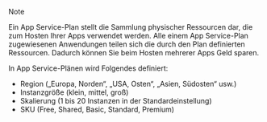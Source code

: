 > [!NOTE]
> Ein App Service-Plan stellt die Sammlung physischer Ressourcen dar, die zum Hosten Ihrer Apps verwendet werden. Alle einem App Service-Plan zugewiesenen Anwendungen teilen sich die durch den Plan definierten Ressourcen. Dadurch können Sie beim Hosten mehrerer Apps Geld sparen.
>
> In App Service-Plänen wird Folgendes definiert:
> * Region („Europa, Norden“, „USA, Osten“, „Asien, Südosten“ usw.)
> * Instanzgröße (klein, mittel, groß)
> * Skalierung (1 bis 20 Instanzen in der Standardeinstellung)
> * SKU (Free, Shared, Basic, Standard, Premium)
> 